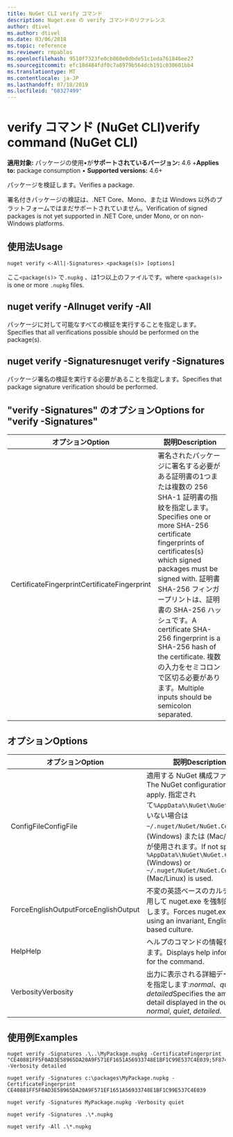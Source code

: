 ```yaml
---
title: NuGet CLI verify コマンド
description: Nuget.exe の verify コマンドのリファレンス
author: dtivel
ms.author: dtivel
ms.date: 03/06/2018
ms.topic: reference
ms.reviewer: rmpablos
ms.openlocfilehash: 9510f7323fe0cb860e0dbde51c1eda761846ee27
ms.sourcegitcommit: efc18d484fdf0c7a8979b564dcb191c030601bb4
ms.translationtype: MT
ms.contentlocale: ja-JP
ms.lasthandoff: 07/18/2019
ms.locfileid: "68327499"
---
```

# <a name="verify-command-nuget-cli"></a><span data-ttu-id="880e4-103">verify コマンド (NuGet CLI)</span><span class="sxs-lookup"><span data-stu-id="880e4-103">verify command (NuGet CLI)</span></span>

<span data-ttu-id="880e4-104">**適用対象:** パッケージの使用&bullet;が**サポートされているバージョン:** 4.6 +</span><span class="sxs-lookup"><span data-stu-id="880e4-104">**Applies to:** package consumption &bullet; **Supported versions:** 4.6+</span></span>

<span data-ttu-id="880e4-105">パッケージを検証します。</span><span class="sxs-lookup"><span data-stu-id="880e4-105">Verifies a package.</span></span>

<span data-ttu-id="880e4-106">署名付きパッケージの検証は、.NET Core、Mono、または Windows 以外のプラットフォームではまだサポートされていません。</span><span class="sxs-lookup"><span data-stu-id="880e4-106">Verification of signed packages is not yet supported in .NET Core, under Mono, or on non-Windows platforms.</span></span>

## <a name="usage"></a><span data-ttu-id="880e4-107">使用法</span><span class="sxs-lookup"><span data-stu-id="880e4-107">Usage</span></span>

```cli
nuget verify <-All|-Signatures> <package(s)> [options]
```

<span data-ttu-id="880e4-108">ここ`<package(s)>` で`.nupkg` 、は1つ以上のファイルです。</span><span class="sxs-lookup"><span data-stu-id="880e4-108">where `<package(s)>` is one or more `.nupkg` files.</span></span>

## <a name="nuget-verify--all"></a><span data-ttu-id="880e4-109">nuget verify -All</span><span class="sxs-lookup"><span data-stu-id="880e4-109">nuget verify -All</span></span>

<span data-ttu-id="880e4-110">パッケージに対して可能なすべての検証を実行することを指定します。</span><span class="sxs-lookup"><span data-stu-id="880e4-110">Specifies that all verifications possible should be performed on the package(s).</span></span>

## <a name="nuget-verify--signatures"></a><span data-ttu-id="880e4-111">nuget verify -Signatures</span><span class="sxs-lookup"><span data-stu-id="880e4-111">nuget verify -Signatures</span></span>

<span data-ttu-id="880e4-112">パッケージ署名の検証を実行する必要があることを指定します。</span><span class="sxs-lookup"><span data-stu-id="880e4-112">Specifies that package signature verification should be performed.</span></span>

## <a name="options-for-verify--signatures"></a><span data-ttu-id="880e4-113">"verify -Signatures" のオプション</span><span class="sxs-lookup"><span data-stu-id="880e4-113">Options for "verify -Signatures"</span></span>

| <span data-ttu-id="880e4-114">オプション</span><span class="sxs-lookup"><span data-stu-id="880e4-114">Option</span></span> | <span data-ttu-id="880e4-115">説明</span><span class="sxs-lookup"><span data-stu-id="880e4-115">Description</span></span> |
| --- | --- |
| <span data-ttu-id="880e4-116">CertificateFingerprint</span><span class="sxs-lookup"><span data-stu-id="880e4-116">CertificateFingerprint</span></span> | <span data-ttu-id="880e4-117">署名されたパッケージに署名する必要がある証明書の1つまたは複数の 256 SHA-1 証明書の指紋を指定します。</span><span class="sxs-lookup"><span data-stu-id="880e4-117">Specifies one or more SHA-256 certificate fingerprints of certificates(s) which signed packages must be signed with.</span></span> <span data-ttu-id="880e4-118">証明書 SHA-256 フィンガープリントは、証明書の SHA-256 ハッシュです。</span><span class="sxs-lookup"><span data-stu-id="880e4-118">A certificate SHA-256 fingerprint is a SHA-256 hash of the certificate.</span></span> <span data-ttu-id="880e4-119">複数の入力をセミコロンで区切る必要があります。</span><span class="sxs-lookup"><span data-stu-id="880e4-119">Multiple inputs should be semicolon separated.</span></span> |

## <a name="options"></a><span data-ttu-id="880e4-120">オプション</span><span class="sxs-lookup"><span data-stu-id="880e4-120">Options</span></span>

| <span data-ttu-id="880e4-121">オプション</span><span class="sxs-lookup"><span data-stu-id="880e4-121">Option</span></span> | <span data-ttu-id="880e4-122">説明</span><span class="sxs-lookup"><span data-stu-id="880e4-122">Description</span></span> |
| --- | --- |
| <span data-ttu-id="880e4-123">ConfigFile</span><span class="sxs-lookup"><span data-stu-id="880e4-123">ConfigFile</span></span> | <span data-ttu-id="880e4-124">適用する NuGet 構成ファイル。</span><span class="sxs-lookup"><span data-stu-id="880e4-124">The NuGet configuration file to apply.</span></span> <span data-ttu-id="880e4-125">指定されて`%AppData%\NuGet\NuGet.Config`いない場合は`~/.nuget/NuGet/NuGet.Config` 、(Windows) または (Mac/Linux) が使用されます。</span><span class="sxs-lookup"><span data-stu-id="880e4-125">If not specified, `%AppData%\NuGet\NuGet.Config` (Windows) or `~/.nuget/NuGet/NuGet.Config` (Mac/Linux) is used.</span></span>|
| <span data-ttu-id="880e4-126">ForceEnglishOutput</span><span class="sxs-lookup"><span data-stu-id="880e4-126">ForceEnglishOutput</span></span> | <span data-ttu-id="880e4-127">不変の英語ベースのカルチャを使用して nuget.exe を強制的に実行します。</span><span class="sxs-lookup"><span data-stu-id="880e4-127">Forces nuget.exe to run using an invariant, English-based culture.</span></span> |
| <span data-ttu-id="880e4-128">Help</span><span class="sxs-lookup"><span data-stu-id="880e4-128">Help</span></span> | <span data-ttu-id="880e4-129">ヘルプのコマンドの情報を表示します。</span><span class="sxs-lookup"><span data-stu-id="880e4-129">Displays help information for the command.</span></span> |
| <span data-ttu-id="880e4-130">Verbosity</span><span class="sxs-lookup"><span data-stu-id="880e4-130">Verbosity</span></span> | <span data-ttu-id="880e4-131">出力に表示される詳細データの量を指定します:*normal*、*quiet*、*detailed*</span><span class="sxs-lookup"><span data-stu-id="880e4-131">Specifies the amount of detail displayed in the output: *normal*, *quiet*, *detailed*.</span></span> |

## <a name="examples"></a><span data-ttu-id="880e4-132">使用例</span><span class="sxs-lookup"><span data-stu-id="880e4-132">Examples</span></span>

```cli
nuget verify -Signatures .\..\MyPackage.nupkg -CertificateFingerprint "CE40881FF5F0AD3E58965DA20A9F571EF1651A56933748E1BF1C99E537C4E039;5F874AAF47BCB268A19357364E7FBB09D6BF9E8A93E1229909AC5CAC865802E2" -Verbosity detailed

nuget verify -Signatures c:\packages\MyPackage.nupkg -CertificateFingerprint CE40881FF5F0AD3E58965DA20A9F571EF1651A56933748E1BF1C99E537C4E039

nuget verify -Signatures MyPackage.nupkg -Verbosity quiet

nuget verify -Signatures .\*.nupkg

nuget verify -All .\*.nupkg

```
